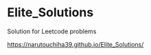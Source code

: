 # Elite_Solutions
Solution for Leetcode problems

https://narutouchiha39.github.io/Elite_Solutions/
